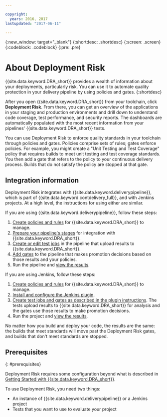 ```yaml
---

copyright:
  years: 2016, 2017
lastupdated: "2017-06-11"

---
```


{:new_window: target="_blank"}
{:shortdesc: .shortdesc}
{:screen: .screen}
{:codeblock: .codeblock}
{:pre: .pre}

# About Deployment Risk

{{site.data.keyword.DRA_short}} provides a wealth of information about your deployments, particularly risk. You can use it to automate quality protection in your delivery pipeline by using policies and gates. 
{:shortdesc}

After you open {{site.data.keyword.DRA_short}} from your toolchain, click **Deployment Risk**. From there, you can get an overview of the applications in your staging and production environments and drill down to understand code coverage, test performance, and security reports. The dashboards are automatically populated with the most recent information from your pipelines' {{site.data.keyword.DRA_short}} tests.

You can use Deployment Risk to enforce quality standards in your toolchain through policies and gates. Policies comprise sets of rules; gates enforce policies. For example, you might create a "Unit Testing and Test Coverage" policy that requires builds to meet unit testing and test coverage standards. You then add a gate that refers to the policy to your continuous delivery process. Builds that do not satisfy the policy are stopped at that gate. 

## Integration information

Deployment Risk integrates with {{site.data.keyword.deliverypipeline}}, which is part of {{site.data.keyword.contdelivery_full}}, and with Jenkins projects. At a high level, the instructions for using either are similar.  

If you are using {{site.data.keyword.deliverypipeline}}, follow these steps:

1. [Create policies and rules](risk_policies.html) for {{site.data.keyword.DRA_short}} to manage.
2. [Prepare your pipeline's stages](risk_cd.html) for integration with {{site.data.keyword.DRA_short}}.
3. [Create or edit test jobs](risk_cd.html) in the pipeline that upload results to {{site.data.keyword.DRA_short}}.
4. [Add gates](risk_cd.html) to the pipeline that makes promotion decisions based on those results and your policies.
5. Run the pipeline and [view the results](results.html).

If you are using Jenkins, follow these steps:

1. [Create policies and rules](risk_policies.html) for {{site.data.keyword.DRA_short}} to manage.
2. [Install and configure the Jenkins plugin](risk_jenkins.html).
3. [Create test jobs and gates as described in the plugin instructions](risk_jenkins.html). The tests upload results to {{site.data.keyword.DRA_short}} for analysis and the gates use those results to make promotion decisions.
4. Run the project and [view the results](results.html). 

No matter how you build and deploy your code, the results are the same: the builds that meet standards will move past the Deployment Risk gates, and builds that don't meet standards are stopped. 

## Prerequisites
{: #prerequisites}

Deployment Risk requires some configuration beyond what is described in [Getting Started with {{site.data.keyword.DRA_short}}](/docs/services/DevOpsInsights/index.html).

To use Deployment Risk, you need two things:

* An instance of {{site.data.keyword.deliverypipeline}} or a Jenkins project
* Tests that you want to use to evaluate your project